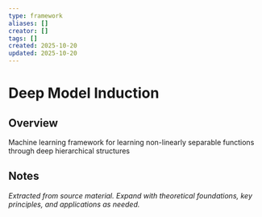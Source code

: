 ```yaml
---
type: framework
aliases: []
creator: []
tags: []
created: 2025-10-20
updated: 2025-10-20
---
```


# Deep Model Induction

## Overview

Machine learning framework for learning non-linearly separable functions through deep hierarchical structures

## Notes

*Extracted from source material. Expand with theoretical foundations, key principles, and applications as needed.*
